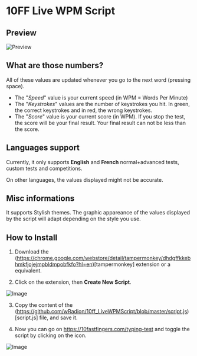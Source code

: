 # 10FF Live WPM Script

## Preview

![Preview](https://github.com/wRadion/10ff_LiveWPMScript/blob/master/README/preview.png)

## What are those numbers?

All of these values are updated whenever you go to the next word (pressing space).

- The "_Speed_" value is your current speed (in WPM = Words Per Minute)
- The "_Keystrokes_" values are the number of keystrokes you hit. In green, the correct keystrokes and in red, the wrong keystrokes.
- The "_Score_" value is your current score (in WPM). If you stop the test, the score will be your final result. Your final result can not be less than the score.

## Languages support

Currently, it only supports **English** and **French** normal+advanced tests, custom tests and competitions.

On other languages, the values displayed might not be accurate.

## Misc informations

It supports Stylish themes. The graphic appareance of the values displayed by the script will adapt depending on the style you use.

## How to Install

1. Download the (https://chrome.google.com/webstore/detail/tampermonkey/dhdgffkkebhmkfjojejmpbldmpobfkfo?hl=en)[tampermonkey] extension or a equivalent.

2. Click on the extension, then **Create New Script**.

![Image](https://github.com/wRadion/10ff_LiveWPMScript/blob/master/README/1.png)

3. Copy the content of the (https://github.com/wRadion/10ff_LiveWPMScript/blob/master/script.js)[script.js] file, and save it.

4. Now you can go on https://10fastfingers.com/typing-test and toggle the script by clicking on the icon.

![Image](https://github.com/wRadion/10ff_LiveWPMScript/blob/master/README/2.png)
